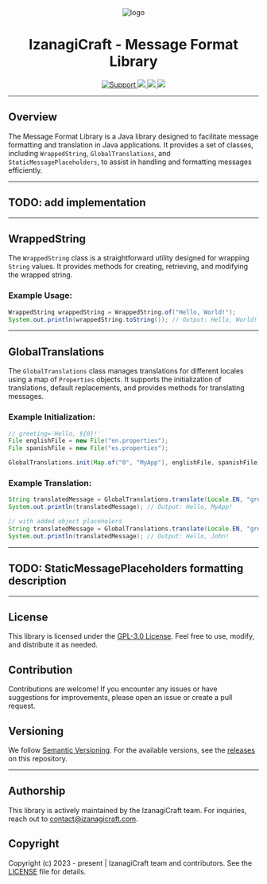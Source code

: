 <div align="center">
    <img src="https://avatars.githubusercontent.com/u/153524152?s=220" alt="logo">
</div>
<div align="center">
    <h1>IzanagiCraft - Message Format Library</h1>
    <a href="https://discord.gg/ySsgfQmY">
        <img src="https://img.shields.io/discord/1183768311851388958.svg?colorB=Blue&logo=discord&label=Support+%26+Community&style=for-the-badge" alt="Support">
    </a>
    <a href="https://github.com/IzanagiCraft/message-format/issues">
        <img src="https://img.shields.io/github/issues/IzanagiCraft/message-format.svg?style=for-the-badge">
    </a>
    <a href="https://www.gnu.org/licenses/gpl-3.0">
        <img src="https://img.shields.io/badge/License-GPLv3-blue.svg?style=for-the-badge">
    </a>
    <a href="https://openjdk.org/projects/jdk/17/">
        <img src="https://img.shields.io/badge/Java-%3E%3D%2017-brightgreen?style=for-the-badge">
    </a>
</div>

---

## Overview

The Message Format Library is a Java library designed to facilitate message formatting and translation in Java applications. It provides a set of classes,
including `WrappedString`, `GlobalTranslations`, and `StaticMessagePlaceholders`, to assist in handling and formatting messages efficiently.

---

## TODO: add implementation

---

## WrappedString

The `WrappedString` class is a straightforward utility designed for wrapping `String` values. It provides methods for creating, retrieving, and modifying the wrapped string.

### Example Usage:

```java
WrappedString wrappedString = WrappedString.of("Hello, World!");
System.out.println(wrappedString.toString()); // Output: Hello, World!
```

---

## GlobalTranslations

The `GlobalTranslations` class manages translations for different locales using a map of `Properties` objects. It supports the initialization of translations, default replacements, and
provides methods for translating messages.

### Example Initialization:

```java
// greeting='Hello, ${0}!'
File englishFile = new File("en.properties");
File spanishFile = new File("es.properties");

GlobalTranslations.init(Map.of("0", "MyApp"), englishFile, spanishFile);
```

### Example Translation:

```java
String translatedMessage = GlobalTranslations.translate(Locale.EN, "greeting");
System.out.println(translatedMessage); // Output: Hello, MyApp!

// with added object placeholers
String translatedMessage = GlobalTranslations.translate(Locale.EN, "greeting", "John");
System.out.println(translatedMessage); // Output: Hello, John!
```

---

## TODO: StaticMessagePlaceholders formatting description

---

## License

This library is licensed under the [GPL-3.0 License](https://www.gnu.org/licenses/gpl-3.0.txt). Feel free to use, modify, and distribute it as needed.

## Contribution

Contributions are welcome! If you encounter any issues or have suggestions for improvements, please open an issue or create a pull request.

## Versioning

We follow [Semantic Versioning](https://semver.org/). For the available versions, see the [releases](https://github.com/IzanagiCraft/message-format/releases) on this repository.

---

## Authorship

This library is actively maintained by the IzanagiCraft team. For inquiries, reach out to [contact@izanagicraft.com](mailto:contact@izanagicraft.com).

## Copyright

Copyright (c) 2023 - present | IzanagiCraft team and contributors. See the [LICENSE](./LICENSE) file for details.

